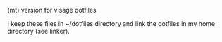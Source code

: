 (mt) version for visage dotfiles

I keep these files in ~/dotfiles directory and link
the dotfiles in my home directory (see linker).